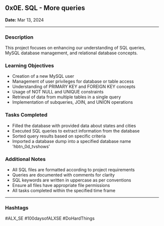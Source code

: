 ## 0x0E. SQL - More queries

**Date:** Mar 13, 2024

---

### Description
This project focuses on enhancing our understanding of SQL queries, MySQL database management, and relational database concepts.

### Learning Objectives
- Creation of a new MySQL user
- Management of user privileges for database or table access
- Understanding of PRIMARY KEY and FOREIGN KEY concepts
- Usage of NOT NULL and UNIQUE constraints
- Retrieval of data from multiple tables in a single query
- Implementation of subqueries, JOIN, and UNION operations

### Tasks Completed
- Filled the database with provided data about states and cities
- Executed SQL queries to extract information from the database
- Sorted query results based on specific criteria
- Imported a database dump into a specified database name 'hbtn_0d_tvshows'

### Additional Notes
- All SQL files are formatted according to project requirements
- Queries are documented with comments for clarity
- SQL keywords are written in uppercase as per conventions
- Ensure all files have appropriate file permissions
- All tasks completed within the specified time frame

---

### Hashtags
#ALX_SE
#100daysofALXSE
#DoHardThings
